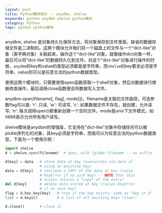 ```yaml
---
layout: post
title: Python模块简介 -- anydbm, shelve
keywords: python anydbm shelve python模块
category: Python
tags: python python模块
---
```


anydbm, shelve 是对象持久化保存方法，将对象保存到文件里面，缺省的数据存储文件是二进制的。这两个模块允许我们将一个磁盘上的文件与一个“dict-like”对象（类字典对象）关联起来，操作这个“dict-like”对象，就像操作dict对象一样，最后可以将“dict-like”的数据持久化到文件。对这个"dict-like"对象进行操作的时候，`anydbm`的key和value的类型必须都是是字符串，而`shelve`的key要求必须是字符串，value则可以是任意合法的python数据类型。

使用这两个模块时，只需要使用open函数获取一个shelf对象，然后对数据进行增删改查操作，最后调用close函数便会将数据写入文件。

 anydbm.open(filename[, flag[, mode]])，filename是关联的文件路径，可选参数flag可以是: 'r': 只读, 'w': 可读写, 'c': 如果数据文件不存在，就创建，允许读写; 'n': 每次调用open()都重新创建一个空的文件。mode是unix下文件模式，如0666表示允许所有用户读写。

shelve模块是anydbm的增强版，它支持在"dict-like"对象中存储任何可以被pickle序列化的对象，其key必须是字符串，而值可以为任意合法的python数据类型。下面为一个使用示例：

```python
import shelve
d = shelve.open(filename)  # open, with (g)dbm filename -- no suffix

d[key] = data   # store data at key (overwrites old data if
                # using an existing key)
data = d[key]   # retrieve a COPY of the data at key (raise
                # KeyError if no such key) -- NOTE that this
                # access returns a *copy* of the entry!
del d[key]      # delete data stored at key (raises KeyError
                # if no such key)
flag = d.has_key(key)   # true if the key exists; same as "key in d"
list = d.keys()         # a list of all existing keys (slow!)

d.close()       # close it
```
